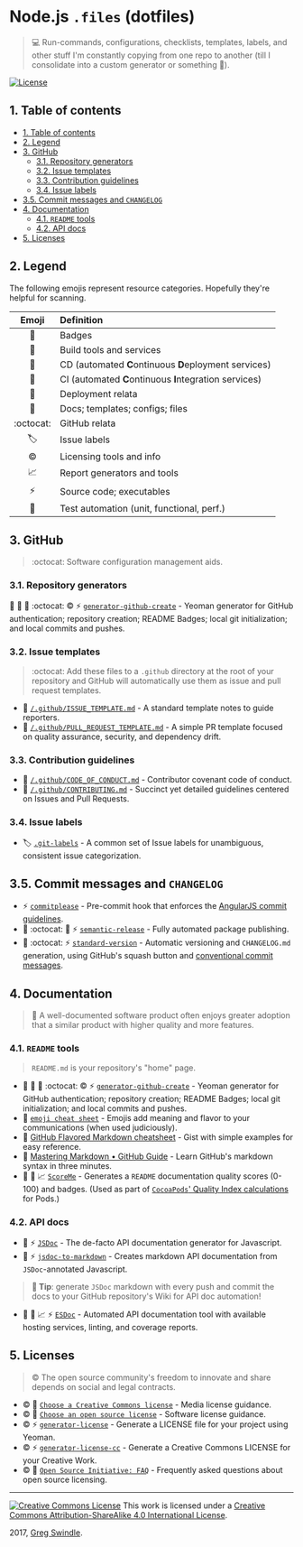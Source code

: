 #  Node.js `.files` (dotfiles)
> :computer: Run-commands, configurations, checklists, templates, labels, and other stuff I'm constantly copying from one repo to another (till I consolidate into a custom generator or something :triumph:).

[![License][license-badge]][license-url]

## 1. Table of contents
<!-- TOC depthFrom:2 depthTo:6 withLinks:1 updateOnSave:1 orderedList:0 -->

- [1. Table of contents](#1-table-of-contents)
- [2. Legend](#2-legend)
- [3. GitHub](#3-github)
	- [3.1. Repository generators](#31-repository-generators)
	- [3.2. Issue templates](#32-issue-templates)
	- [3.3. Contribution guidelines](#33-contribution-guidelines)
	- [3.4. Issue labels](#34-issue-labels)
- [3.5. Commit messages and `CHANGELOG`](#35-commit-messages-and-changelog)
- [4. Documentation](#4-documentation)
	- [4.1. `README` tools](#41-readme-tools)
	- [4.2. API docs](#42-api-docs)
- [5. Licenses](#5-licenses)

<!-- /TOC -->
## 2. Legend

The following emojis represent resource categories. Hopefully they're helpful for scanning.

| Emoji | Definition |
|:-----:|:-----------|
| :name_badge: | Badges |
| :construction: | Build tools and services |
| :twisted_rightwards_arrows: | CD (automated **C**ontinuous **D**eployment services) |
| :repeat: | CI (automated **C**ontinuous **I**ntegration services) |
| :rocket: | Deployment relata |
| :page_facing_up: | Docs; templates; configs; files |
| :octocat: | GitHub relata |
| 🏷️    | Issue labels |
| :copyright: | Licensing tools and info |
| :chart_with_upwards_trend: | Report generators and tools |
| :zap: | Source code; executables |
| :100: | Test automation (unit, functional, perf.) |

## 3. GitHub

> :octocat: Software configuration management aids.

### 3.1. Repository generators

:name_badge: :construction: :page_facing_up: :octocat: :copyright: :zap: [`generator-github-create`][generator-github-create-url] - Yeoman generator for GitHub authentication; repository creation; README Badges; local git initialization; and local commits and pushes.

### 3.2. Issue templates

> :octocat: Add these files to a `.github` directory at the root of your repository and GitHub will automatically use them as issue and pull request templates.

* :page_facing_up: [`/.github/ISSUE_TEMPLATE.md`][issue-template-url] - A standard template notes to guide reporters.
* :page_facing_up: [`/.github/PULL_REQUEST_TEMPLATE.md`][pr-template-url] - A simple PR template focused on quality assurance, security, and dependency drift.

### 3.3. Contribution guidelines

* :page_facing_up: [`/.github/CODE_OF_CONDUCT.md`][coc-url] - Contributor covenant code of conduct.
* :page_facing_up: [`/.github/CONTRIBUTING.md`][contributing-url] - Succinct yet detailed guidelines centered on Issues and Pull Requests.

### 3.4. Issue labels

* 🏷️  [`.git-labels`][git-labels-url] - A common set of Issue labels for unambiguous, consistent issue categorization.

## 3.5. Commit messages and `CHANGELOG`

* :zap: [`commitplease`][commitplease-url] - Pre-commit hook that enforces the [AngularJS commit guidelines][angularjs-commit-guidelines-url].
* :twisted_rightwards_arrows: :octocat: :rocket: :zap: [`semantic-release`][semantic-release-url] - Fully automated package publishing.
* :repeat: :octocat: :zap: [`standard-version`][standard-version-url] - Automatic versioning and `CHANGELOG.md` generation, using GitHub's squash button and [conventional commit messages][conventional-commits-url].

## 4. Documentation

> :page_facing_up: A well-documented software product often enjoys greater adoption that a similar product with higher quality and more features.

### 4.1. `README` tools

> `README.md` is your repository's "home" page.

* :name_badge: :construction: :page_facing_up: :octocat: :copyright: :zap: [`generator-github-create`][generator-github-create-url] - Yeoman generator for GitHub authentication; repository creation; README Badges; local git initialization; and local commits and pushes.
* :page_facing_up: [`emoji cheat sheet`][emoji-cheat-sheet-url] - Emojis add meaning and flavor to your communications (when used judiciously).
* :page_facing_up: [GitHub Flavored Markdown cheatsheet][gh-flavored-md-cheatsheet-url] - Gist with simple examples for easy reference.
* :page_facing_up: [Mastering Markdown • GitHub Guide][mastering-md-gh-guide-url] - Learn GitHub's markdown syntax in three minutes.
* :name_badge: :repeat: :chart_with_upwards_trend: [`ScoreMe`][score-me-url] - Generates a `README` documentation quality scores (0-100) and badges. (Used as part of [`CocoaPods`' Quality Index calculations][cocoapods-qa-indexes-url] for Pods.)

### 4.2. API docs

* :page_facing_up: :zap: [`JSDoc`][jsdoc-url] - The de-facto API documentation generator for Javascript.
* :page_facing_up: :zap: [`jsdoc-to-markdown`][jsdoc-to-markdown-url] - Creates markdown API documentation from `JSDoc`-annotated Javascript.<br>
> **:repeat: Tip**: generate `JSDoc` markdown with every push and commit the docs to your GitHub repository's Wiki for API doc automation!

* :name_badge: :page_facing_up: :chart_with_upwards_trend: :zap: [`ESDoc`][esdoc-url] - Automated API documentation tool with available hosting services, linting, and coverage reports. 

## 5. Licenses

> :copyright: The open source community's freedom to innovate and share depends on social and legal contracts.

* :copyright: :page_facing_up: [`Choose a Creative Commons license`][choose-ccl-url] - Media license guidance.
* :copyright: :page_facing_up: [`Choose an open source license`][choose-osl-url] - Software license guidance.
* :copyright: :zap: [`generator-license`][generator-license-url] - Generate a LICENSE file for your project using Yeoman.
* :copyright: :zap: [`generator-license-cc`][generator-license-cc-url] - Generate a Creative Commons LICENSE for your Creative Work.
* :copyright: :page_facing_up: [`Open Source Initiative: FAQ`][osi-faq-url] - Frequently asked questions about open source licensing.

---

<a rel="license" href="http://creativecommons.org/licenses/by-sa/4.0/"><img alt="Creative Commons License" style="border-width:0" src="https://i.creativecommons.org/l/by-sa/4.0/88x31.png" /></a> This work is licensed under a <a rel="license" href="http://creativecommons.org/licenses/by-sa/4.0/">Creative Commons Attribution-ShareAlike 4.0 International License</a>.

2017, [Greg Swindle][author-url].

[angularjs-commit-guidelines-url]: https://github.com/angular/angular.js/blob/master/CONTRIBUTING.md#commit
[author-url]: https://github.com/gregswindle
[choose-ccl-url]: https://creativecommons.org/share-your-work/
[choose-osl-url]: https://choosealicense.com
[coc-url]: .github/CODE_OF_CONDUCT.md
[cocoapods-qa-indexes-url]: https://guides.cocoapods.org/making/quality-indexes.html
[commitplease-url]: https://github.com/jzaefferer/commitplease
[contributing-url]: .github/CONTRIBUTING.md
[conventional-commits-url]: https://conventionalcommits.org/
[emoji-cheat-sheet-url]: https://www.webpagefx.com/tools/emoji-cheat-sheet/
[esdoc-url]: https://esdoc.org/manual/usage/feature.html
[generator-github-create-url]: https://github.com/trainerbill/generator-github-create
[generator-license-cc-url]: https://github.com/ek9/generator-license-cc
[generator-license-url]: https://github.com/jozefizso/generator-license
[gh-flavored-md-cheatsheet-url]: https://gist.github.com/stevenyap/7038119
[git-labels-url]: .git-labels/README.md
[issue-template-url]: .github/ISSUE_TEMPLATE.md
[jsdoc-to-markdown-url]: https://github.com/jsdoc2md/jsdoc-to-markdown
[jsdoc-url]: http://usejsdoc.org
[license-badge]: https://i.creativecommons.org/l/by-sa/4.0/80x15.png
[license-url]: ./LICENSE
[mastering-md-gh-guide-url]: https://guides.github.com/features/mastering-markdown/
[nodejs-new-pantone-white-img]: assets/img/nodejs-new-pantone-white.png
[osi-faq-url]: https://opensource.org/faq
[pr-template-url]: .github/PULL_REQUEST_TEMPLATE.md
[score-me-url]: http://clayallsopp.github.io/readme-score/?url=https://github.com/gregswindle/dotfiles
[semantic-release-url]: https://github.com/semantic-release/semantic-release
[standard-version-url]: https://github.com/conventional-changelog/standard-version
